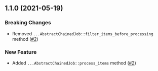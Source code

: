 <!-- For now we follow Gutenberg's package changelog format https://github.com/WordPress/gutenberg/tree/HEAD/packages#maintaining-changelogs. -->

## 1.1.0 (2021-05-19)

### Breaking Changes

- Removed `...AbstractChainedJob::filter_items_before_processing` method ([#2](https://github.com/woocommerce/action-scheduler-job-framework/pull/2))

### New Feature
- Added `...AbstractChainedJob::process_items` method ([#2](https://github.com/woocommerce/action-scheduler-job-framework/pull/2))
